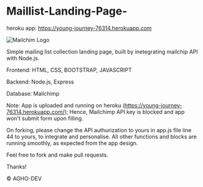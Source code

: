 # Maillist-Landing-Page-
heroku app: https://young-journey-76314.herokuapp.com

![Mailchim Logo](https://colorlib.com/wp/wp-content/uploads/sites/2/email-subscription-plugins.jpg)

Simple mailing list collection landing page, built by inetegrating mailchip API with Node.js.

Frontend: HTML, CSS, BOOTSTRAP, JAVASCRIPT

Backend: Node.js, Express

Database: Mailchimp


Note: App is uploaded and running on heroku (https://young-journey-76314.herokuapp.com/); 
Hence, Mailchimp API key is blocked and app won't submit form upon filling. 

On forking, please change the API authurization to yours in app.js file line 44 to yours, to integrate and personalise.
All other functions and blocks are running smoothly, as expected from the app design.


Feel free to fork and make pull requests.

Thanks!

© AGHO-DEV

